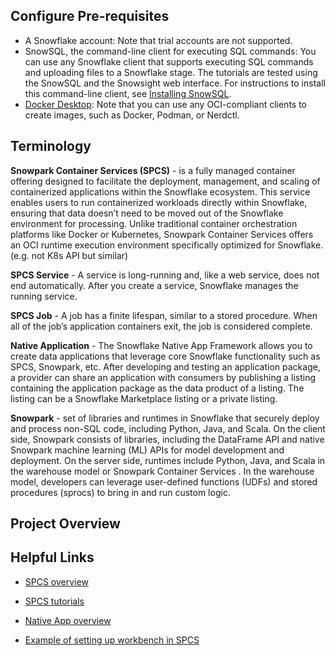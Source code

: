 ## Configure Pre-requisites

-   A Snowflake account: Note that trial accounts are not supported.
-   SnowSQL, the command-line client for executing SQL commands: You can use any Snowflake client that supports executing SQL commands and uploading files to a Snowflake stage. The tutorials are tested using the SnowSQL and the Snowsight web interface. For instructions to install this command-line client, see [Installing SnowSQL](https://docs.snowflake.com/en/user-guide/snowsql-install-config).
-   [Docker Desktop](https://docs.docker.com/get-docker/): Note that you can use any OCI-compliant clients to create images, such as Docker, Podman, or Nerdctl.

## Terminology

**Snowpark Container Services (SPCS)** - is a fully managed container offering designed to facilitate the deployment, management, and scaling of containerized applications within the Snowflake ecosystem. This service enables users to run containerized workloads directly within Snowflake, ensuring that data doesn’t need to be moved out of the Snowflake environment for processing. Unlike traditional container orchestration platforms like Docker or Kubernetes, Snowpark Container Services offers an OCI runtime execution environment specifically optimized for Snowflake. (e.g. not K8s API but similar)

**SPCS Service** - A service is long-running and, like a web service, does not end automatically. After you create a service, Snowflake manages the running service.

**SPCS Job** - A job has a finite lifespan, similar to a stored procedure. When all of the job’s application containers exit, the job is considered complete.

**Native Application** - The Snowflake Native App Framework allows you to create data applications that leverage core Snowflake functionality such as SPCS, Snowpark, etc. After developing and testing an application package, a provider can share an application with consumers by publishing a listing containing the application package as the data product of a listing. The listing can be a Snowflake Marketplace listing or a private listing.

**Snowpark** - set of libraries and runtimes in Snowflake that securely deploy and process non-SQL code, including Python, Java, and Scala. On the client side, Snowpark consists of libraries, including the DataFrame API and native Snowpark machine learning (ML) APIs for model development and deployment. On the server side, runtimes include Python, Java, and Scala in the warehouse model or Snowpark Container Services . In the warehouse model, developers can leverage user-defined functions (UDFs) and stored procedures (sprocs) to bring in and run custom logic.

## Project Overview

## Helpful Links

-   [SPCS overview](https://docs.snowflake.com/en/LIMITEDACCESS/snowpark-containers/overview )

-   [SPCS tutorials](https://docs.snowflake.com/developer-guide/snowpark-container-services/tutorials/common-setup)

-   [Native App overview](https://docs.snowflake.com/en/developer-guide/native-apps/native-apps-about)

-   [Example of setting up workbench in SPCS](https://medium.com/snowflake/unlocking-machine-learning-potential-running-r-inside-snowpark-container-services-3ccdb2cac896)
